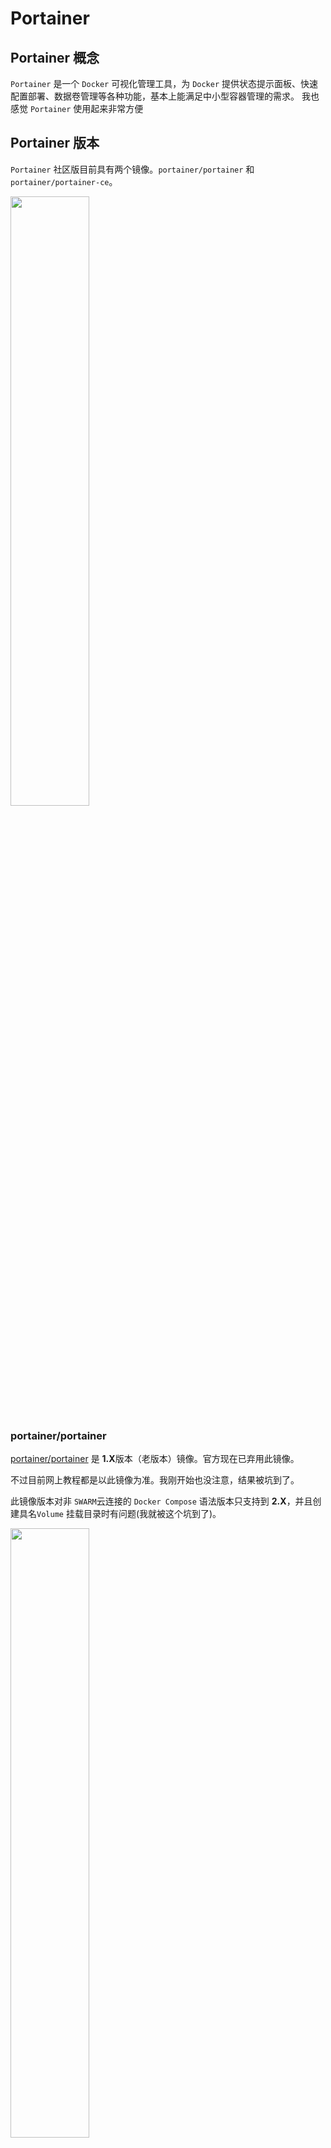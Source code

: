 # Portainer

## Portainer 概念

`Portainer` 是一个 `Docker` 可视化管理工具，为 `Docker` 提供状态提示面板、快速配置部署、数据卷管理等各种功能，基本上能满足中小型容器管理的需求。
我也感觉 `Portainer` 使用起来非常方便

## Portainer 版本

`Portainer` 社区版目前具有两个镜像。`portainer/portainer` 和 `portainer/portainer-ce`。

<img src=./images/01/11.png width="50%" />

### portainer/portainer

[portainer/portainer](https://hub.docker.com/r/portainer/portainer) 是 **1.X**版本（老版本）镜像。官方现在已弃用此镜像。

不过目前网上教程都是以此镜像为准。我刚开始也没注意，结果被坑到了。

此镜像版本对非 `SWARM`云连接的 `Docker Compose` 语法版本只支持到 **2.X**，并且创建具名`Volume` 挂载目录时有问题(我就被这个坑到了)。

<img src=./images/01/11_01.png width="50%" />

### portainer/portainer-ce

[portainer/portainer-ce](https://hub.docker.com/r/portainer/portainer-ce) 是 **2.X** 版本的新镜像。

完全支持 `Docker Compose` **3.X** 语法版本。

## Portainer 部署

在此 `Portainer` 通过 `Docker Compose` 进行部署。
`Docker Compose`可观性较强,并且配置文件可以保存 以后的所有部署方案都采用这种形式。

```yml
version: '3.9'

services:
  portainer:
    image: portainer/portainer-ce
    container_name: portainer
    restart: always
    ports:
      - 9000:9000
    volumes:
      - /var/run/docker.sock:/var/run/docker.sock
      - /volumes/portainer:/data
```

以上是部署 `Portainer` 的 `YAML`格式配置文件

- version：`YMAL` 格式版本，当前版本具有 **1**、 **2** 、 **2.X**、 **3.X**，每个版本的语法都略有差异，不过差异并不大，一般语法没什么区别。 不过不同版本语法对 `Docker` 版本有一定要求，详细可以参考:https://docs.docker.com/compose/compose-file/compose-file-v3/
- services：`容器组`配置，依照 `YAML` 格式可配置多个容器，当前只有一个 `portainer` 配置。`services` 之间可以配置 **network**，依赖顺序等。
  - portainer：这是`服务（Service）`名称，代表一个`容器（Container）`。
    - image：容器所使用的镜像
    - container_name：容器名称
    - restart：容器重启策略。就是 `docker run` 时设置 **restart**
    - ports：映射端口号，第一个端口号是宿主机端口号，可以设置任意一个未被使用的端口号；第二个端口号是容器中所提供的端口号，容器既然理解为一个单独的系统环境，那么就需要提供一些端口号供外部访问。`Portainer` 提供了端口号为 **9000**
    - volumes：数据卷挂载，容器作为单独的系统环境，往往需要指定宿主目录对容器内目录挂载。例如数据库应用，如果不挂载宿主目录，容器删除数据款中数据就没了。
      或者挂载容器的配置文件，这样就不需要每次都进入容器内部更新配置。
      第一个可以是一个 **`volume` 名称** 或者 **宿主目录** ，当直接为**宿主目录** 时，容器启动时会使用 **宿主目录** 覆盖 **容器内目录** 这个之后会介绍；
      第二个是容器内目录（`Portainer` 数据存储在容器内 **/data** 目录）。

> PS: 注意： `Volume` 挂载目录和文件时，有两种情况。目录：宿主机中可以不存在此目录，`Docker` 在启动容器时会自动创建目录。 文件：当挂载路径为文件时，宿主机中必须存在此文件

配置属性中还可以设置好多参数，例如：`environment`，之后会使用使用，不再介绍。

> `/var/run/docker.sock` 是一个特殊的文件，有些容器需要提供此文件。

文件编写完成后上传服务器执行

> docker-compose -f /yml/docker-compose/portainer.yml -p portainer up -d

<img src=./images/01/11_02.png width="50%" />

- -f: `YAML` 文件存放的地址，在此文件上传到了 **/yml/docker-compose/** 目录，
- -p： 设置当前 `Docker Compose` 名称
- up： 根据配置文件重新构建服务，启动镜像。如果主机没有此镜像，默认情况会下载镜像（可以配置参数是否允许下载镜像）。当主机中没有此 `portainer/portainer-ce` 镜像时会进行下载，所有可能有些慢
- -d： 设置为后台运行，与 `docker run -d` 参数一致

成功运行后，会自动启动容器。

并且在挂载的目下可以看到容器中的的数据

<img src=./images/01/12.png width="50%" />

<img src=./images/01/12_01.png width="50%" />

<img src=./images/01/12_02.png width="50%" />

此时就可以使用访问 `Portainer` 页面。

注意：如果是云主机，需要启动 **9000** 端口访问策略，否则无法访问。

<img src=./images/01/13.png width="50%" />

`Portainer` 第一次访问会跳转到设置管理员用户页面

<img src=./images/01/14.png width="50%" />

设置完成之后，如果本地具有 `Docker` , 会默认连接到本地 `Docker`

<img src=./images/01/14_01.png width="50%" />

## Portainer 页面

进入主页面后，第一个就是自动连接的本地 `Docker` , 点击可以看到 `Docker` 各种信息

<img src=./images/01/19.png width="50%" />

<img src=./images/01/20.png width="50%" />

- Stack： `Docker Compose` 管理，对当前 `Docker Compose` 进行管理，并且可以直接上传 **YAML** 文件进行构建容器。目前只有一个`Stack`：**portainer**
- Container：`Docker` 容器管理，可以对所有容器进行管理设置。目前也只有一个`容器`：**portainer**
- Image： `Docker` 镜像管理，对当前 `Docker` 所有镜像进行管理，目前也只有一个`镜像`：**portainer/portainer**
- Volumes: `Docker` 数据卷管理，
- Networks： `Docker` network 管理，目前只有默认的 4 个 `Network`

### Stack 模块

**Stack** 是用来管理 `Docker Compose`，目前只有一个，也就是部署的 `Portainer`

<img src=./images/01/21.png width="50%" />

#### Limited

未使用 `Portainer`可视化工具部署的 `Docker Compose`， 在 `Portainer`可视化工具内部是不允许操作的。

例如 **Portainer**， 在 `Portainer`可视化工具中 _Control_ 属性显示为 **Limited**， 意思就是不允许操作这个 `stack`。

### Add Stack

点击 **Add Stack** 按钮就可以进行添加 `Docker Compose`， `Portainer` 支持四种方式添加；

1.  Web editor（直接在当前页编写配置）
2.  Upload（提供本地上传 **xxx.yml** 文件）
3.  Repository（提供一个配置文件的 URL 地址）
4.  Custom template 自定义模板 （**2.X** 版本新添加的，我也没了解）

<img src=./images/01/22.png width="50%" />

个人比较喜欢使用 **Upload** 在本地使用编辑器编写完成之后上传。当然也可以使用其它方式。看使用场景和个人喜好。

## Portainer API 连接方式

`Portainer` 支持多种连接方式。 介绍一种使用 **Docker API** 连接方式

<img src=./images/01/15.png width="50%" />

**API** 连接方式是使用 `TCP` 协议访问的 **Docker API** 进行通信，需要设置 **Docker API**，允许 `Docker` 被访问

**Docker API** 需要设置 **/lib/systemd/system/docker.service** 文件 **ExecStart** 属性

<img src=./images/01/16.png width="50%" />

在此设置只允许内网访问 ，其实只允许本地 IP 访问（模拟远程连接方式）

> PS：注意：设置连接主机根据实际情况设置，千万不要设置为 **tcp://0.0.0.0:2375**，这样极大可能会中病毒，亲测中过挖矿脚本病毒。

设置完成后需要重启 `Docker` 服务

> sudo systemctl daemon-reload
> sudo systemctl restart docker

<img src=./images/01/17.png width="50%" />

现在 `Portainer` 就可以使用 **API** 连接方式

<img src=./images/01/18.png width="50%" />
